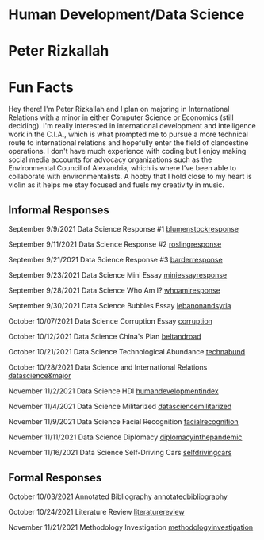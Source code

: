 # Human Development/Data Science

# Peter Rizkallah

# Fun Facts
Hey there! I'm Peter Rizkallah and I plan on majoring in International Relations with a minor in either Computer Science or Economics (still deciding). I'm really interested in international development and intelligence work in the C.I.A., which is what prompted me to pursue a more technical route to international relations and hopefully enter the field of clandestine operations. I don't have much experience with coding but I enjoy making social media accounts for advocacy organizations such as the Environmental Council of Alexandria, which is where I've been able to collaborate with environmentalists. A hobby that I hold close to my heart is violin as it helps me stay focused and fuels my creativity in music. 

## Informal Responses

September 9/9/2021 Data Science Response #1 [blumenstockresponse](blumenstock.html) 

September 9/11/2021 Data Science Response #2 [roslingresponse](rosling.html) 

September 9/21/2021 Data Science Response #3 [barderresponse](barder.html)

September 9/23/2021 Data Science Mini Essay [miniessayresponse](miniessay.html) 

September 9/28/2021 Data Science Who Am I? [whoamiresponse](whoami.html) 

September 9/30/2021 Data Science Bubbles Essay [lebanonandsyria](lebanonandsyria.html)

October 10/07/2021 Data Science Corruption Essay [corruption](oct7essay.html)

October 10/12/2021 Data Science China's Plan [beltandroad](beltandroad.html)

October 10/21/2021 Data Science Technological Abundance [technabund](techabund.html) 

October 10/28/2021 Data Science and International Relations [datascience&major](datascience&major.html) 

November 11/2/2021 Data Science HDI [humandevelopmentindex](humandevelopmentindex.html)

November 11/4/2021 Data Science Militarized [datasciencemilitarized](datasciencemilitarized.html) 

November 11/9/2021 Data Science Facial Recognition [facialrecognition](facialrecognition.html) 

November 11/11/2021 Data Science Diplomacy [diplomacyinthepandemic](diplomacyinthepandemic.html)

November 11/16/2021 Data Science Self-Driving Cars [selfdrivingcars](selfdrivingcars.html) 

## Formal Responses

October 10/03/2021 Annotated Bibliography [annotatedbibliography](annotatedbibliography.html)

October 10/24/2021 Literature Review [literaturereview](literaturereview.html)

November 11/21/2021 Methodology Investigation [methodologyinvestigation](methodologyinvestigation.html) 
